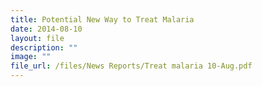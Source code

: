 ```yaml
---
title: Potential New Way to Treat Malaria
date: 2014-08-10
layout: file
description: ""
image: ""
file_url: /files/News Reports/Treat malaria 10-Aug.pdf
---
```

